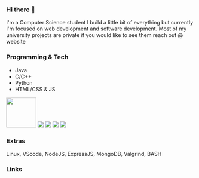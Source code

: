 ### Hi there 👋
I'm a Computer Science student I build a little bit of everything but currently I'm focused on web development and software development.
Most of my university projects are private if you would like to see them reach out @ website

### Programming & Tech
- Java
- C/C++
- Python
- HTML/CSS & JS

<img src="https://www.freepnglogos.com/uploads/html5-logo-png/html5-logo-devextreme-multi-purpose-controls-html-javascript-3.png" width= "80">
<img src="https://logodownload.org/wp-content/uploads/2019/10/python-logo-2.png" class="projectIcon">
<img src="https://upload.wikimedia.org/wikipedia/commons/thumb/1/18/C_Programming_Language.svg/926px-C_Programming_Language.svg.png" class="projectIcon">
<img src="https://upload.wikimedia.org/wikipedia/commons/thumb/1/18/ISO_C%2B%2B_Logo.svg/1822px-ISO_C%2B%2B_Logo.svg.png" class="projectIcon">
<img src="https://logos-world.net/wp-content/uploads/2022/07/Java-Symbol.png">

### Extras

Linux, VScode, NodeJS, ExpressJS, MongoDB, Valgrind, BASH

### Links

